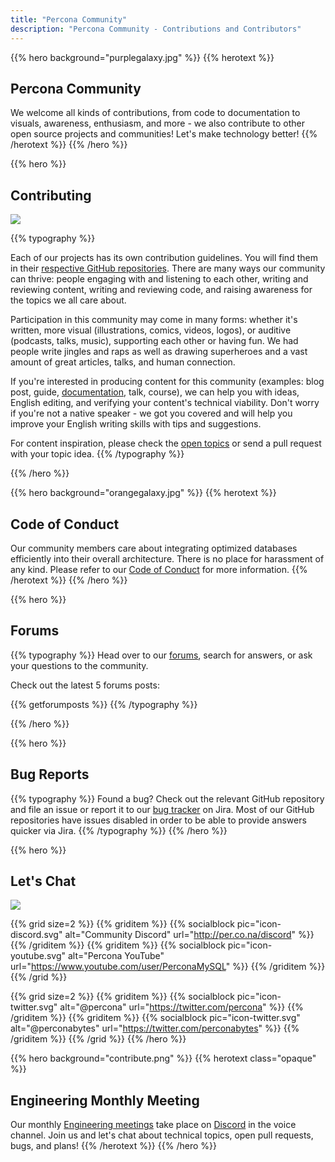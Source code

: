```yaml
---
title: "Percona Community"
description: "Percona Community - Contributions and Contributors"
---
```


{{% hero background="purplegalaxy.jpg" %}}
{{% herotext %}}

## Percona Community

We welcome all kinds of contributions, from code to documentation to visuals, awareness, enthusiasm, and more - we also contribute to other open source projects and communities! Let's make technology better!
{{% /herotext %}}
{{% /hero %}}

{{% hero %}}

## Contributing

![](projects-salute-small.png)

{{% typography %}}

Each of our projects has its own contribution guidelines. You will find them in their [respective GitHub repositories](https://github.com/percona/). There are many ways our community can thrive: people engaging with and listening to each other, writing and reviewing content, writing and reviewing code, and raising awareness for the topics we all care about.

Participation in this community may come in many forms: whether it's written, more visual (illustrations, comics, videos, logos), or auditive (podcasts, talks, music), supporting each other or having fun. We had people write jingles and raps as well as drawing superheroes and a vast amount of great articles, talks, and human connection.

If you're interested in producing content for this community (examples: blog post, guide, [documentation](/contribute/documentation), talk, course), we can help you with ideas, English editing, and verifying your content's technical viability. Don't worry if you're not a native speaker - we got you covered and will help you improve your English writing skills with tips and suggestions.

For content inspiration, please check the [open topics](/contribute/opentopics) or send a pull request with your topic idea.
{{% /typography %}}

{{% /hero %}}

{{% hero background="orangegalaxy.jpg" %}}
{{% herotext %}}

## Code of Conduct

Our community members care about integrating optimized databases efficiently into their overall architecture. There is no place for harassment of any kind. Please refer to our [Code of Conduct](/contribute/coc) for more information.
{{% /herotext %}}
{{% /hero %}}

{{% hero %}}

## Forums

{{% typography %}}
Head over to our [forums](https://forums.percona.com/), search for answers, or ask your questions to the community.

Check out the latest 5 forums posts:

{{% getforumposts %}}
{{% /typography %}}

{{% /hero %}}

{{% hero %}}

## Bug Reports
{{% typography %}}
Found a bug? Check out the relevant GitHub repository and file an issue or report it to our [bug tracker](https://jira.percona.com) on Jira. Most of our GitHub repositories have issues disabled in order to be able to provide answers quicker via Jira.
{{% /typography %}}
{{% /hero %}}

{{% hero %}}

## Let's Chat

![](mongodb-sit-small.png)

{{% grid size=2 %}}
{{% griditem %}}
{{% socialblock pic="icon-discord.svg" alt="Community Discord" url="http://per.co.na/discord" %}}
{{% /griditem %}}
{{% griditem %}}
{{% socialblock pic="icon-youtube.svg" alt="Percona YouTube" url="https://www.youtube.com/user/PerconaMySQL" %}}
{{% /griditem %}}
{{% /grid %}}

{{% grid size=2 %}}
{{% griditem %}}
{{% socialblock pic="icon-twitter.svg" alt="@percona" url="https://twitter.com/percona" %}}
{{% /griditem %}}
{{% griditem %}}
{{% socialblock pic="icon-twitter.svg" alt="@perconabytes" url="https://twitter.com/perconabytes" %}}
{{% /griditem %}}
{{% /grid %}}
{{% /hero %}}

{{% hero background="contribute.png" %}}
{{% herotext class="opaque" %}}

## Engineering Monthly Meeting

Our monthly [Engineering meetings](/contribute/engineeringmeetings) take place on [Discord](http://per.co.na/discord) in the voice channel. Join us and let's chat about technical topics, open pull requests, bugs, and plans!
{{% /herotext %}}
{{% /hero %}}